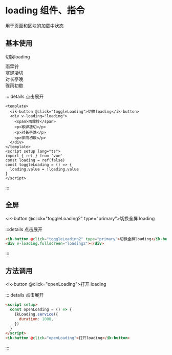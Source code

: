 # loading 组件、指令

用于页面和区块的加载中状态

## 基本使用

<div style="margin: 10px 0">
  <ik-button @click="toggleLoading">切换loading</ik-button>
</div>
<div v-loading="loading">
  <div>雨霖铃</div>
  <div>寒蝉凄切</div>
  <div>对长亭晚</div>
  <div>骤雨初歇</div>
</div>

::: details 点击展开

```vue
<template>
  <ik-button @click="toggleLoading">切换loading</ik-button>
  <div v-loading="loading">
    <span>雨霖铃</span>
    <p>寒蝉凄切</p>
    <p>对长亭晚</p>
    <p>骤雨初歇</p>
  </div>
</template>
<script setup lang="ts">
import { ref } from 'vue'
const loading = ref(false)
const toggleLoading = () => {
  loading.value = !loading.value
}
</script>
```

:::

## 全屏

<ik-button @click="toggleLoading2" type="primary">切换全屏 loading</ik-button>

<div v-loading.fullscreen="loading2"></div>

:::details 点击展开

```html
<ik-button @click="toggleLoading2" type="primary">切换全屏loading</ik-button>
<div v-loading.fullscreen="loading2"></div>
```

:::

## 方法调用

<ik-button @click="openLoading">打开 loading</ik-button>

::: details 点击展开

```html
<script setup>
  const openLoading = () => {
    IkLoading.service({
      duration: 1000,
    })
  }
</script>
<ik-button @click="openLoading">打开loading</ik-button>
```

:::

<script setup>
  import { ref } from 'vue'
  import { loadingService as IkLoading } from '../../packages/ikui-components/loading'
  const loading = ref(false)
  const loading2 = ref(false)
  const toggleLoading = () => {
    loading.value = !loading.value
  }
  const toggleLoading2 = () => {
    loading2.value = true
    setTimeout(() => {
      loading2.value = false
    }, 2000);
  }
  const openLoading = () => {
    IkLoading.service({
      duration: 1000
    })
  }

</script>
